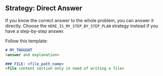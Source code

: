 ## Strategy: Direct Answer

If you know the correct answer to the whole problem, you can answer it directly. Choose the 
`HERE_IS_MY_STEP_BY_STEP_PLAN` strategy instead if you have a step-by-step answer.

Follow this template:

`````markdown
# MY_THOUGHT
<answer and explanation>

### FILE: <file_path_name>
<file content section only in need of writing a file>
`````
